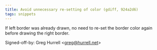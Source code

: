 ```yaml
---
title: Avoid unnecessary re-setting of color (gdiff, 924a2d6)
tags: snippets
---
```


If left border was already drawn, no need to re-set the border color again before drawing the right border.

Signed-off-by: Greg Hurrell &lt;greg@hurrell.net&gt;
